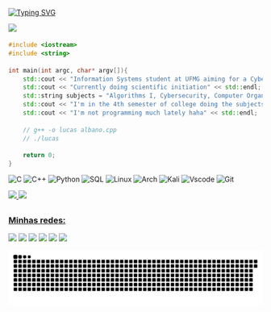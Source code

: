 [![Typing SVG](https://readme-typing-svg.demolab.com?font=Fira+Code&pause=1000&color=07F700&center=true&vCenter=true&width=435&lines=%3E+Who+is+Lucas+Albano%3F)](https://git.io/typing-svg)


 <img src="https://i.pinimg.com/originals/87/f3/f1/87f3f1425b217691da645e97dbb50d55.gif">



```C++
#include <iostream>
#include <string>

int main(int argc, char* argv[]){
    std::cout << "Information Systems student at UFMG aiming for a Cybersecurity career" << std::endl;
    std::cout << "Currently doing scientific initiation" << std::endl;
    std::string subjects = "Algorithms I, Cybersecurity, Computer Organization I, Information Users and Human Resources Administration";
    std::cout << "I'm in the 4th semester of college doing the subjects " << subjects << std::endl;
    std::cout << "I'm not programming much lately haha" << std::endl;

    // g++ -o lucas albano.cpp
    // ./lucas

    return 0;
}

```
![C](https://img.shields.io/badge/C-00599C?style=for-the-badge&logo=c&logoColor=white) ![C++](https://img.shields.io/badge/C%2B%2B-00599C?style=for-the-badge&logo=c%2B%2B&logoColor=white) ![Python](https://img.shields.io/badge/Python-14354C?style=for-the-badge&logo=python&logoColor=white) ![SQL](https://img.shields.io/badge/MySQL-00000F?style=for-the-badge&logo=mysql&logoColor=white) ![Linux](https://img.shields.io/badge/Linux-FCC624?style=for-the-badge&logo=linux&logoColor=black) ![Arch](https://img.shields.io/badge/Arch_Linux-1793D1?style=for-the-badge&logo=arch-linux&logoColor=white) ![Kali](https://img.shields.io/badge/Kali_Linux-557C94?style=for-the-badge&logo=kali-linux&logoColor=white) ![Vscode](https://img.shields.io/badge/Visual_Studio_Code-0078D4?style=for-the-badge&logo=visual%20studio%20code&logoColor=white) ![Git](https://img.shields.io/badge/GIT-E44C30?style=for-the-badge&logo=git&logoColor=white)

<div>
  <a href="https://github.com/EoSingle">
  <img height="180em" src="https://github-readme-stats.vercel.app/api?username=eosingle&show_icons=true&theme=merko&include_all_commits=true&count_private=true&hide_rank=true&hide=issues"/>
  <img heigth="180em" src="https://github-readme-stats.vercel.app/api/top-langs/?username=eosingle&theme=merko&layout=compact"/>
</div>
 
##
  
### Minhas redes:
  
<div>
  <a href="https://twitter.com/LucasAOC_" target="_blank"><img src="https://img.shields.io/badge/Twitter-1DA1F2?style=for-the-badge&logo=twitter&logoColor=white" target="_blank"></a>
  <a href="https://instagram.com/lucasaoc_/" target="_blank"><img src="https://img.shields.io/badge/-Instagram-%23E4405F?style=for-the-badge&logo=instagram&logoColor=white" target="_blank"></a>
<a href="https://steamcommunity.com/id/eosingle/" target="_blank"><img src="https://img.shields.io/badge/Steam-000000?style=for-the-badge&logo=steam&logoColor=white" target='blank'></a>
  <a href = "mailto:olive.albano@gmail.com"><img src="https://img.shields.io/badge/-Gmail-%23333?style=for-the-badge&logo=gmail&logoColor=white" target="_blank"></a>
  <a href="https://www.linkedin.com/in/lucasaoc/" target="_blank"><img src="https://img.shields.io/badge/-LinkedIn-%230077B5?style=for-the-badge&logo=linkedin&logoColor=white" target="_blank"></a> 
<a href="https://pt.stackoverflow.com/users/278575/lucas-albano" target="_blank"><img src="https://img.shields.io/badge/Stack_Overflow-FE7A16?style=for-the-badge&logo=stack-overflow&logoColor=white" target='blank'></a>
  
  ![Snake animation](https://github.com/EoSingle/EoSingle/blob/output/github-contribution-grid-snake.svg)
</div>
